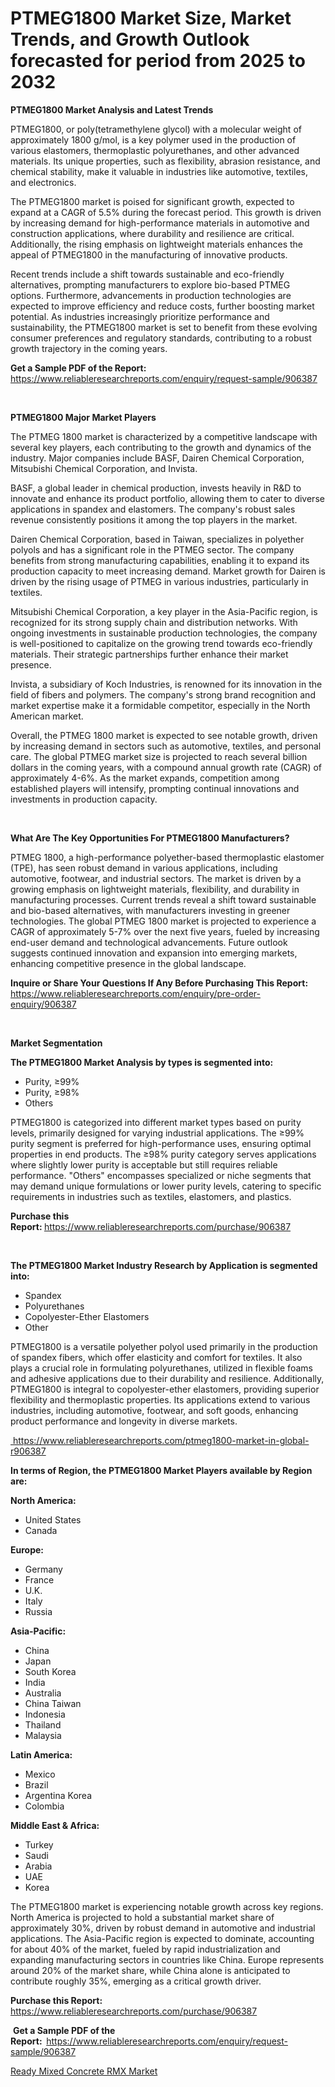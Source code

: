 <p><h1>PTMEG1800 Market Size, Market Trends, and Growth Outlook forecasted for period from 2025 to 2032</h1></p><p><strong>PTMEG1800 Market Analysis and Latest Trends</strong></p>
<p><p>PTMEG1800, or poly(tetramethylene glycol) with a molecular weight of approximately 1800 g/mol, is a key polymer used in the production of various elastomers, thermoplastic polyurethanes, and other advanced materials. Its unique properties, such as flexibility, abrasion resistance, and chemical stability, make it valuable in industries like automotive, textiles, and electronics.</p><p>The PTMEG1800 market is poised for significant growth, expected to expand at a CAGR of 5.5% during the forecast period. This growth is driven by increasing demand for high-performance materials in automotive and construction applications, where durability and resilience are critical. Additionally, the rising emphasis on lightweight materials enhances the appeal of PTMEG1800 in the manufacturing of innovative products.</p><p>Recent trends include a shift towards sustainable and eco-friendly alternatives, prompting manufacturers to explore bio-based PTMEG options. Furthermore, advancements in production technologies are expected to improve efficiency and reduce costs, further boosting market potential. As industries increasingly prioritize performance and sustainability, the PTMEG1800 market is set to benefit from these evolving consumer preferences and regulatory standards, contributing to a robust growth trajectory in the coming years.</p></p>
<p><strong>Get a Sample PDF of the Report:&nbsp;</strong> <a href="https://www.reliableresearchreports.com/enquiry/request-sample/906387?utm_campaign=2788&utm_medium=2&utm_source=Github&utm_content=ia&utm_term=21032025&utm_id=ptmeg1800">https://www.reliableresearchreports.com/enquiry/request-sample/906387</a></p>
<p>&nbsp;</p>
<p><strong>PTMEG1800 Major Market Players</strong></p>
<p><p>The PTMEG 1800 market is characterized by a competitive landscape with several key players, each contributing to the growth and dynamics of the industry. Major companies include BASF, Dairen Chemical Corporation, Mitsubishi Chemical Corporation, and Invista. </p><p>BASF, a global leader in chemical production, invests heavily in R&D to innovate and enhance its product portfolio, allowing them to cater to diverse applications in spandex and elastomers. The company's robust sales revenue consistently positions it among the top players in the market.</p><p>Dairen Chemical Corporation, based in Taiwan, specializes in polyether polyols and has a significant role in the PTMEG sector. The company benefits from strong manufacturing capabilities, enabling it to expand its production capacity to meet increasing demand. Market growth for Dairen is driven by the rising usage of PTMEG in various industries, particularly in textiles.</p><p>Mitsubishi Chemical Corporation, a key player in the Asia-Pacific region, is recognized for its strong supply chain and distribution networks. With ongoing investments in sustainable production technologies, the company is well-positioned to capitalize on the growing trend towards eco-friendly materials. Their strategic partnerships further enhance their market presence.</p><p>Invista, a subsidiary of Koch Industries, is renowned for its innovation in the field of fibers and polymers. The company's strong brand recognition and market expertise make it a formidable competitor, especially in the North American market.</p><p>Overall, the PTMEG 1800 market is expected to see notable growth, driven by increasing demand in sectors such as automotive, textiles, and personal care. The global PTMEG market size is projected to reach several billion dollars in the coming years, with a compound annual growth rate (CAGR) of approximately 4-6%. As the market expands, competition among established players will intensify, prompting continual innovations and investments in production capacity.</p></p>
<p>&nbsp;</p>
<p><strong>What Are The Key Opportunities For PTMEG1800 Manufacturers?</strong></p>
<p><p>PTMEG 1800, a high-performance polyether-based thermoplastic elastomer (TPE), has seen robust demand in various applications, including automotive, footwear, and industrial sectors. The market is driven by a growing emphasis on lightweight materials, flexibility, and durability in manufacturing processes. Current trends reveal a shift toward sustainable and bio-based alternatives, with manufacturers investing in greener technologies. The global PTMEG 1800 market is projected to experience a CAGR of approximately 5-7% over the next five years, fueled by increasing end-user demand and technological advancements. Future outlook suggests continued innovation and expansion into emerging markets, enhancing competitive presence in the global landscape.</p></p>
<p><strong>Inquire or Share Your Questions If Any Before Purchasing This Report:</strong> <a href="https://www.reliableresearchreports.com/enquiry/pre-order-enquiry/906387?utm_campaign=2788&utm_medium=2&utm_source=Github&utm_content=ia&utm_term=21032025&utm_id=ptmeg1800">https://www.reliableresearchreports.com/enquiry/pre-order-enquiry/906387</a></p>
<p>&nbsp;</p>
<p><strong>Market Segmentation</strong></p>
<p><strong>The PTMEG1800 Market Analysis by types is segmented into:</strong></p>
<p><ul><li>Purity, ≥99%</li><li>Purity, ≥98%</li><li>Others</li></ul></p>
<p><p>PTMEG1800 is categorized into different market types based on purity levels, primarily designed for varying industrial applications. The ≥99% purity segment is preferred for high-performance uses, ensuring optimal properties in end products. The ≥98% purity category serves applications where slightly lower purity is acceptable but still requires reliable performance. "Others" encompasses specialized or niche segments that may demand unique formulations or lower purity levels, catering to specific requirements in industries such as textiles, elastomers, and plastics.</p></p>
<p><strong>Purchase this Report:&nbsp;</strong><a href="https://www.reliableresearchreports.com/purchase/906387?utm_campaign=2788&utm_medium=2&utm_source=Github&utm_content=ia&utm_term=21032025&utm_id=ptmeg1800">https://www.reliableresearchreports.com/purchase/906387</a></p>
<p>&nbsp;</p>
<p><strong>The PTMEG1800 Market Industry Research by Application is segmented into:</strong></p>
<p><ul><li>Spandex</li><li>Polyurethanes</li><li>Copolyester-Ether Elastomers</li><li>Other</li></ul></p>
<p><p>PTMEG1800 is a versatile polyether polyol used primarily in the production of spandex fibers, which offer elasticity and comfort for textiles. It also plays a crucial role in formulating polyurethanes, utilized in flexible foams and adhesive applications due to their durability and resilience. Additionally, PTMEG1800 is integral to copolyester-ether elastomers, providing superior flexibility and thermoplastic properties. Its applications extend to various industries, including automotive, footwear, and soft goods, enhancing product performance and longevity in diverse markets.</p></p>
<p><a href="https://www.reliableresearchreports.com/ptmeg1800-market-in-global-r906387?utm_campaign=2788&utm_medium=2&utm_source=Github&utm_content=ia&utm_term=21032025&utm_id=ptmeg1800">&nbsp;https://www.reliableresearchreports.com/ptmeg1800-market-in-global-r906387</a></p>
<p><strong>In terms of Region, the PTMEG1800 Market Players available by Region are:</strong></p>
<p>
    <p> <strong> North America: </strong>
        <ul>
            <li>United States</li>
            <li>Canada</li>
        </ul>
        </p> 
    <p> <strong> Europe: </strong>
        <ul>
            <li>Germany</li>
            <li>France</li>
            <li>U.K.</li>
            <li>Italy</li>
            <li>Russia</li>
        </ul>
        </p> 
    <p> <strong> Asia-Pacific: </strong>
        <ul>
            <li>China</li>
            <li>Japan</li>
            <li>South Korea</li>
            <li>India</li>
            <li>Australia</li>
            <li>China Taiwan</li>
            <li>Indonesia</li>
            <li>Thailand</li>
            <li>Malaysia</li>
        </ul>
        </p> 
    <p> <strong> Latin America: </strong>
        <ul>
            <li>Mexico</li>
            <li>Brazil</li>
            <li>Argentina Korea</li>
            <li>Colombia</li>
        </ul>
        </p> 
    <p> <strong> Middle East & Africa: </strong>
        <ul>
            <li>Turkey</li>
            <li>Saudi</li>
            <li>Arabia</li>
            <li>UAE</li>
            <li>Korea</li>
        </ul>
    </p>
    </p>
<p><p>The PTMEG1800 market is experiencing notable growth across key regions. North America is projected to hold a substantial market share of approximately 30%, driven by robust demand in automotive and industrial applications. The Asia-Pacific region is expected to dominate, accounting for about 40% of the market, fueled by rapid industrialization and expanding manufacturing sectors in countries like China. Europe represents around 20% of the market share, while China alone is anticipated to contribute roughly 35%, emerging as a critical growth driver.</p></p>
<p><strong>Purchase this Report: </strong><a href="https://www.reliableresearchreports.com/purchase/906387?utm_campaign=2788&utm_medium=2&utm_source=Github&utm_content=ia&utm_term=21032025&utm_id=ptmeg1800">https://www.reliableresearchreports.com/purchase/906387</a></p>
<p>&nbsp;<strong>Get a Sample PDF of the Report:&nbsp;&nbsp;</strong><a href="https://www.reliableresearchreports.com/enquiry/request-sample/906387?utm_campaign=2788&utm_medium=2&utm_source=Github&utm_content=ia&utm_term=21032025&utm_id=ptmeg1800">https://www.reliableresearchreports.com/enquiry/request-sample/906387</a></p>
<p><strong></strong></p>
<p><p><a href="https://github.com/tumacaakesha78/Market-Research-Report-List-1/blob/main/ready-mixed-concrete-rmx-market.md?utm_campaign=2788&utm_medium=2&utm_source=Github&utm_content=ia&utm_term=21032025&utm_id=ptmeg1800">Ready Mixed Concrete RMX Market</a></p></p>
